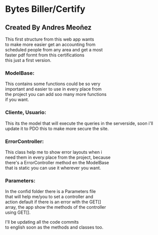 
# Bytes Biller/Certify
## Created By Andres Meoñez

This first structure from this web app wants <br>
to make more easier get an accounting from <br>
scheduled people from any area and get a most <br>
faster pdf formt from this certifications <br>
this just a first version.<br>

### ModelBase: <br>
This contains some functions could be so very <br>
important and easier to use in every place from <br>
the project you can add soo many more functions <br>
if you want. <br>

### Cliente, Usuario: <br>
This its the model that will execute the queries
in the serverside, soon i'll update it to PDO this
to make more secure the site.

### ErrorController: <br>
This class help me to show error layouts when i <br>
need them in every place from the project, because <br>
there's a ErrorController method en the ModelBase <br>
that is static you can use it wherever you want. <br>

### Parameters: <br>
In the confid folder there is a Parameters file <br>
that will help me/you to set a controller and <br>
action default if there is an error with the GET[] <br>
array, the app show the methods of the controller <br>
using GET[]. <br>

I'll be updating all the code commits <br>
to english soon as the methods and classes too.
